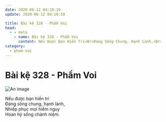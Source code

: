 ```yaml
---
date: 2020-06-12 04:10:19
update: 2020-06-12 04:10:19

title: Bài kệ 328 - Phẩm Voi
head:
  - - meta
    - name: Bài kệ 328 - Phẩm Voi
      content: Nếu Được Bạn Hiền Trí<Br>Ðáng Sống Chung, Hạnh Lành,<Br>Nhiếp Phục Mọi Hiểm Nguy<Br>Hoan Hỷ Sống Chánh Niệm.<Br>
category:
  - pham-voi
---
```


# Bài kệ 328 - Phẩm Voi

![An image](/img/pham-voi/pham-voi-328.jpg)

Nếu được bạn hiền trí<br>Ðáng sống chung, hạnh lành,<br>Nhiếp phục mọi hiểm nguy<br>Hoan hỷ sống chánh niệm.<br>
